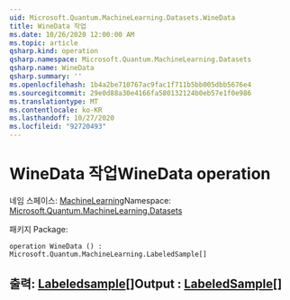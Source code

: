```yaml
---
uid: Microsoft.Quantum.MachineLearning.Datasets.WineData
title: WineData 작업
ms.date: 10/26/2020 12:00:00 AM
ms.topic: article
qsharp.kind: operation
qsharp.namespace: Microsoft.Quantum.MachineLearning.Datasets
qsharp.name: WineData
qsharp.summary: ''
ms.openlocfilehash: 1b4a2be710767ac9fac1f711b5bb005dbb5676e4
ms.sourcegitcommit: 29e0d88a30e4166fa580132124b0eb57e1f0e986
ms.translationtype: MT
ms.contentlocale: ko-KR
ms.lasthandoff: 10/27/2020
ms.locfileid: "92720493"
---
```

# <a name="winedata-operation"></a><span data-ttu-id="2b70f-102">WineData 작업</span><span class="sxs-lookup"><span data-stu-id="2b70f-102">WineData operation</span></span>

<span data-ttu-id="2b70f-103">네임 스페이스: [MachineLearning](xref:Microsoft.Quantum.MachineLearning.Datasets)</span><span class="sxs-lookup"><span data-stu-id="2b70f-103">Namespace: [Microsoft.Quantum.MachineLearning.Datasets](xref:Microsoft.Quantum.MachineLearning.Datasets)</span></span>

<span data-ttu-id="2b70f-104">패키지 [](https://nuget.org/packages/)</span><span class="sxs-lookup"><span data-stu-id="2b70f-104">Package: [](https://nuget.org/packages/)</span></span>




```qsharp
operation WineData () : Microsoft.Quantum.MachineLearning.LabeledSample[]
```


## <a name="output--labeledsample"></a><span data-ttu-id="2b70f-105">출력: [Labeledsample](xref:Microsoft.Quantum.MachineLearning.LabeledSample)[]</span><span class="sxs-lookup"><span data-stu-id="2b70f-105">Output : [LabeledSample](xref:Microsoft.Quantum.MachineLearning.LabeledSample)[]</span></span>

